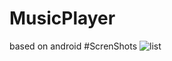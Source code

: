 # MusicPlayer
based on android
#ScrenShots
![list](https://img14.360buyimg.com/ddimg/jfs/t1/169568/27/22560/534547/6180cad6Ef97f783d/eb7a662d45fe753d.jpg)
